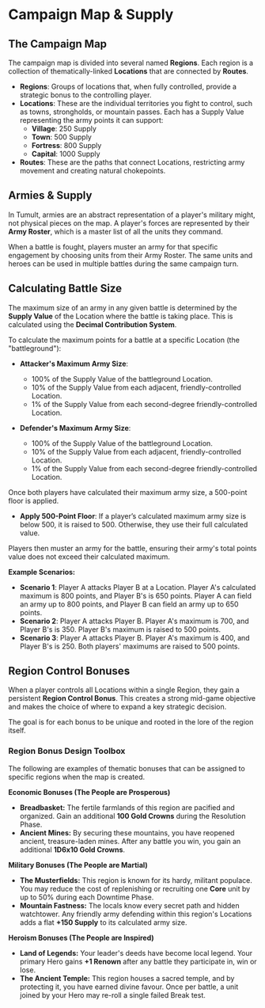 # Campaign Map & Supply

## The Campaign Map

The campaign map is divided into several named **Regions**. Each region is a collection of thematically-linked **Locations** that are connected by **Routes**.

*   **Regions**: Groups of locations that, when fully controlled, provide a strategic bonus to the controlling player.
*   **Locations**: These are the individual territories you fight to control, such as towns, strongholds, or mountain passes. Each has a Supply Value representing the army points it can support:
    *   **Village**: 250 Supply
    *   **Town**: 500 Supply
    *   **Fortress**: 800 Supply
    *   **Capital**: 1000 Supply
*   **Routes**: These are the paths that connect Locations, restricting army movement and creating natural chokepoints.

## Armies & Supply

In Tumult, armies are an abstract representation of a player's military might, not physical pieces on the map. A player's forces are represented by their **Army Roster**, which is a master list of all the units they command.

When a battle is fought, players muster an army for that specific engagement by choosing units from their Army Roster. The same units and heroes can be used in multiple battles during the same campaign turn.

## Calculating Battle Size

The maximum size of an army in any given battle is determined by the **Supply Value** of the Location where the battle is taking place. This is calculated using the **Decimal Contribution System**.

To calculate the maximum points for a battle at a specific Location (the "battleground"):

*   **Attacker's Maximum Army Size**:
    *   100% of the Supply Value of the battleground Location.
    *   10% of the Supply Value from each adjacent, friendly-controlled Location.
    *   1% of the Supply Value from each second-degree friendly-controlled Location.

*   **Defender's Maximum Army Size**:
    *   100% of the Supply Value of the battleground Location.
    *   10% of the Supply Value from each adjacent, friendly-controlled Location.
    *   1% of the Supply Value from each second-degree friendly-controlled Location.

Once both players have calculated their maximum army size, a 500-point floor is applied.

*   **Apply 500-Point Floor**: If a player’s calculated maximum army size is below 500, it is raised to 500. Otherwise, they use their full calculated value.

Players then muster an army for the battle, ensuring their army's total points value does not exceed their calculated maximum.

**Example Scenarios:**

*   **Scenario 1**: Player A attacks Player B at a Location. Player A's calculated maximum is 800 points, and Player B's is 650 points. Player A can field an army up to 800 points, and Player B can field an army up to 650 points.
*   **Scenario 2**: Player A attacks Player B. Player A's maximum is 700, and Player B's is 350. Player B's maximum is raised to 500 points.
*   **Scenario 3**: Player A attacks Player B. Player A's maximum is 400, and Player B's is 250. Both players' maximums are raised to 500 points.

## Region Control Bonuses

When a player controls all Locations within a single Region, they gain a persistent **Region Control Bonus**. This creates a strong mid-game objective and makes the choice of where to expand a key strategic decision.

The goal is for each bonus to be unique and rooted in the lore of the region itself.

### Region Bonus Design Toolbox

The following are examples of thematic bonuses that can be assigned to specific regions when the map is created.

**Economic Bonuses (The People are Prosperous)**

*   **Breadbasket:** The fertile farmlands of this region are pacified and organized. Gain an additional **100 Gold Crowns** during the Resolution Phase.
*   **Ancient Mines:** By securing these mountains, you have reopened ancient, treasure-laden mines. After any battle you win, you gain an additional **1D6x10 Gold Crowns**.

**Military Bonuses (The People are Martial)**

*   **The Musterfields:** This region is known for its hardy, militant populace. You may reduce the cost of replenishing or recruiting one **Core** unit by up to 50% during each Downtime Phase.
*   **Mountain Fastness:** The locals know every secret path and hidden watchtower. Any friendly army defending within this region's Locations adds a flat **+150 Supply** to its calculated army size.

**Heroism Bonuses (The People are Inspired)**

*   **Land of Legends:** Your leader's deeds have become local legend. Your primary Hero gains **+1 Renown** after any battle they participate in, win or lose.
*   **The Ancient Temple:** This region houses a sacred temple, and by protecting it, you have earned divine favour. Once per battle, a unit joined by your Hero may re-roll a single failed Break test.
